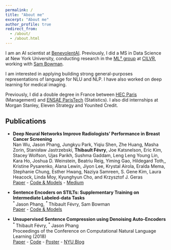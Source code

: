 ```yaml
---
permalink: /
title: "About me"
excerpt: "About me"
author_profile: true
redirect_from: 
  - /about/
  - /about.html
---
```


I am an AI scientist at [BenevolentAI](https://benevolent.ai/). Previously, I did a MS in Data Science at New York University, conducting research in the [ML² group](https://wp.nyu.edu/ml2/) at [CILVR](https://wp.nyu.edu/cilvr/), working with [Sam Bowman](https://www.nyu.edu/projects/bowman/). 

I am interested in applying building strong general-purposes representations of language for NLU and NLP. I have also worked on deep learning for medical imaging.

Previously, I did a double degree in France between [HEC Paris](http://www.hec.edu/Masters-programs/Master-s-Programs/Grande-Ecole/Master-in-Management/Key-Features) (Management) and [ENSAE ParisTech](http://www.ensae.fr/en/engineering-degree/) (Statistics). I also did internships at Morgan Stanley, Eleven Strategy and Younited Credit.

## Publications

* **Deep Neural Networks Improve Radiologists’ Performance in Breast Cancer Screening**  
    Nan Wu, Jason Phang, Jungkyu Park, Yiqiu Shen, Zhe Huang, Masha Zorin, Stanisław Jastrzebski,
    **Thibault Févry**, Joe Katsnelson, Eric Kim, Stacey Wolfson, Ujas Parikh, Sushma Gaddam,
     Leng Leng Young Lin, Kara Ho, Joshua D. Weinstein, Beatriu Reig, Yiming Gao, Hildegard Toth,, Kristine Pysarenko,
    Alana Lewin, Jiyon Lee, Krystal Airola, Eralda Mema, Stephanie Chung, Esther Hwang, Naziya Samreen, S. Gene Kim,
    Laura Heacock, Linda Moy, Kyunghyun Cho, and Krzysztof J. Geras  
    [Paper](https://arxiv.org/pdf/1903.08297.pdf) - [Code & Models](https://github.com/nyukat/breast_cancer_classifier) - [Medium](https://medium.com/@jasonphang/deep-neural-networks-improve-radiologists-performance-in-breast-cancer-screening-565eb2bd3c9f)

* **Sentence Encoders on STILTs: Supplementary Training on Intermediate Labeled-data Tasks**  
    <sup> * </sup>Jason Phang, <sup> * </sup> Thibault Févry, Sam Bowman  
    [Paper](https://arxiv.org/pdf/1811.01088v2.pdf) - [Code & Models](https://github.com/zphang/bert_on_stilts)    

* **Unsupervised Sentence Compression using Denoising Auto-Encoders**  
    <sup> * </sup> Thibault Févry, <sup> * </sup>Jason Phang  
    Proceedings of the Conference on Computational Natural Language Learning (2018)  
    [Paper](https://arxiv.org/pdf/1809.02669.pdf) - [Code](https://github.com/zphang/usc_dae) - [Poster](files/poster_dae.pdf) - [NYU Blog](https://medium.com/@NYUDataScience/unsupervised-sentence-compression-using-denoising-auto-encoders-6c979abd9d4f)

